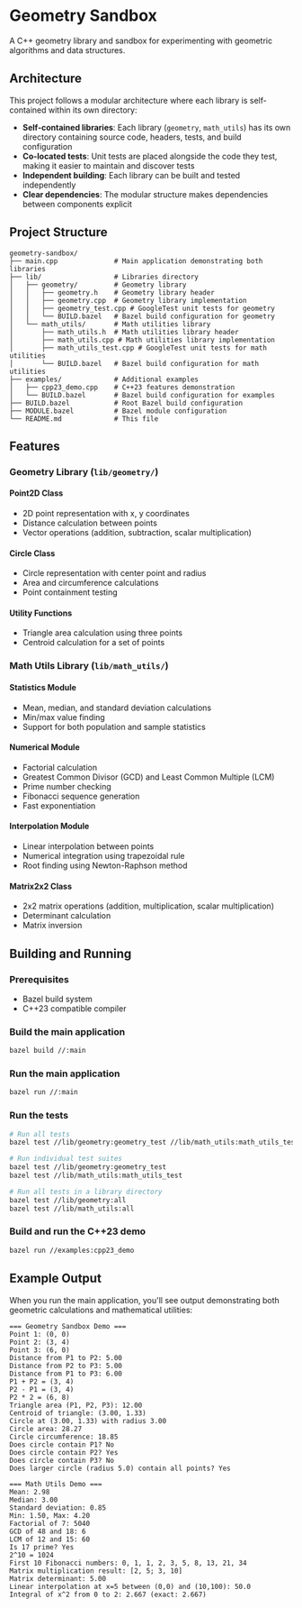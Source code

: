# Geometry Sandbox

A C++ geometry library and sandbox for experimenting with geometric algorithms and data structures.

## Architecture

This project follows a modular architecture where each library is self-contained within its own directory:

- **Self-contained libraries**: Each library (`geometry`, `math_utils`) has its own directory containing source code, headers, tests, and build configuration
- **Co-located tests**: Unit tests are placed alongside the code they test, making it easier to maintain and discover tests
- **Independent building**: Each library can be built and tested independently
- **Clear dependencies**: The modular structure makes dependencies between components explicit

## Project Structure

```
geometry-sandbox/
├── main.cpp              # Main application demonstrating both libraries
├── lib/                  # Libraries directory
│   ├── geometry/         # Geometry library
│   │   ├── geometry.h    # Geometry library header
│   │   ├── geometry.cpp  # Geometry library implementation
│   │   ├── geometry_test.cpp # GoogleTest unit tests for geometry
│   │   └── BUILD.bazel   # Bazel build configuration for geometry
│   └── math_utils/       # Math utilities library
│       ├── math_utils.h  # Math utilities library header
│       ├── math_utils.cpp # Math utilities library implementation
│       ├── math_utils_test.cpp # GoogleTest unit tests for math utilities
│       └── BUILD.bazel   # Bazel build configuration for math utilities
├── examples/             # Additional examples
│   ├── cpp23_demo.cpp    # C++23 features demonstration
│   └── BUILD.bazel       # Bazel build configuration for examples
├── BUILD.bazel           # Root Bazel build configuration
├── MODULE.bazel          # Bazel module configuration
└── README.md             # This file
```

## Features

### Geometry Library (`lib/geometry/`)

#### Point2D Class
- 2D point representation with x, y coordinates
- Distance calculation between points
- Vector operations (addition, subtraction, scalar multiplication)

#### Circle Class
- Circle representation with center point and radius
- Area and circumference calculations
- Point containment testing

#### Utility Functions
- Triangle area calculation using three points
- Centroid calculation for a set of points

### Math Utils Library (`lib/math_utils/`)

#### Statistics Module
- Mean, median, and standard deviation calculations
- Min/max value finding
- Support for both population and sample statistics

#### Numerical Module
- Factorial calculation
- Greatest Common Divisor (GCD) and Least Common Multiple (LCM)
- Prime number checking
- Fibonacci sequence generation
- Fast exponentiation

#### Interpolation Module
- Linear interpolation between points
- Numerical integration using trapezoidal rule
- Root finding using Newton-Raphson method

#### Matrix2x2 Class
- 2x2 matrix operations (addition, multiplication, scalar multiplication)
- Determinant calculation
- Matrix inversion

## Building and Running

### Prerequisites
- Bazel build system
- C++23 compatible compiler

### Build the main application
```bash
bazel build //:main
```

### Run the main application
```bash
bazel run //:main
```

### Run the tests
```bash
# Run all tests
bazel test //lib/geometry:geometry_test //lib/math_utils:math_utils_test

# Run individual test suites
bazel test //lib/geometry:geometry_test
bazel test //lib/math_utils:math_utils_test

# Run all tests in a library directory
bazel test //lib/geometry:all
bazel test //lib/math_utils:all
```

### Build and run the C++23 demo
```bash
bazel run //examples:cpp23_demo
```

## Example Output

When you run the main application, you'll see output demonstrating both geometric calculations and mathematical utilities:

```
=== Geometry Sandbox Demo ===
Point 1: (0, 0)
Point 2: (3, 4)
Point 3: (6, 0)
Distance from P1 to P2: 5.00
Distance from P2 to P3: 5.00
Distance from P1 to P3: 6.00
P1 + P2 = (3, 4)
P2 - P1 = (3, 4)
P2 * 2 = (6, 8)
Triangle area (P1, P2, P3): 12.00
Centroid of triangle: (3.00, 1.33)
Circle at (3.00, 1.33) with radius 3.00
Circle area: 28.27
Circle circumference: 18.85
Does circle contain P1? No
Does circle contain P2? Yes
Does circle contain P3? No
Does larger circle (radius 5.0) contain all points? Yes

=== Math Utils Demo ===
Mean: 2.98
Median: 3.00
Standard deviation: 0.85
Min: 1.50, Max: 4.20
Factorial of 7: 5040
GCD of 48 and 18: 6
LCM of 12 and 15: 60
Is 17 prime? Yes
2^10 = 1024
First 10 Fibonacci numbers: 0, 1, 1, 2, 3, 5, 8, 13, 21, 34
Matrix multiplication result: [2, 5; 3, 10]
Matrix determinant: 5.00
Linear interpolation at x=5 between (0,0) and (10,100): 50.0
Integral of x^2 from 0 to 2: 2.667 (exact: 2.667)
```